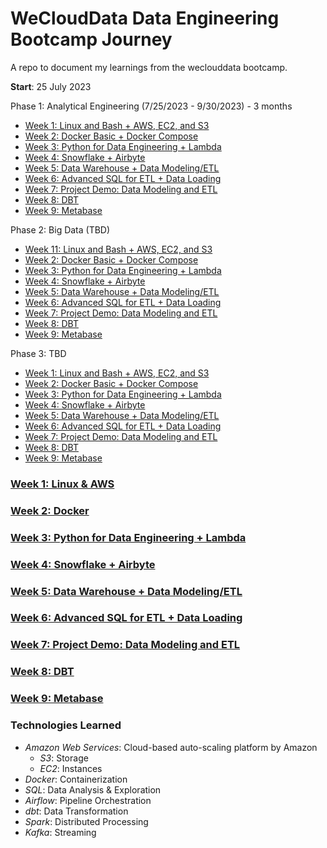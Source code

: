 # WeCloudData Data Engineering Bootcamp Journey

A repo to document my learnings from the weclouddata bootcamp.

**Start**: 25 July 2023

Phase 1: Analytical Engineering (7/25/2023 - 9/30/2023) - 3 months
* [Week 1: Linux and Bash + AWS, EC2, and S3](#week-1-linux--aws)
* [Week 2: Docker Basic + Docker Compose](#week-2-docker)
* [Week 3: Python for Data Engineering + Lambda](#week-3-data-warehouse)
* [Week 4: Snowflake + Airbyte](#week-4-snowflake-airbyte)
* [Week 5: Data Warehouse + Data Modeling/ETL](#week-5-data-warehouse-data-model)
* [Week 6: Advanced SQL for ETL + Data Loading](#week-6-advanced-sql-data-load)
* [Week 7: Project Demo: Data Modeling and ETL](#week-7-demo-data-model-etl)
* [Week 8: DBT](#week-8-dbt)
* [Week 9: Metabase](#week-9-metabase)


Phase 2: Big Data (TBD)
* [Week 11: Linux and Bash + AWS, EC2, and S3](#week-1-linux--aws)
* [Week 2: Docker Basic + Docker Compose](#week-2-docker)
* [Week 3: Python for Data Engineering + Lambda](#week-3-data-warehouse)
* [Week 4: Snowflake + Airbyte](#week-4-analytics-engineering)
* [Week 5: Data Warehouse + Data Modeling/ETL](#week-5-batch-processing)
* [Week 6: Advanced SQL for ETL + Data Loading](#week-6-streaming)
* [Week 7: Project Demo: Data Modeling and ETL](#week-7-8--9-project)
* [Week 8: DBT](#week-8-dbt)
* [Week 9: Metabase](#week-9-metabase)

Phase 3: TBD
* [Week 1: Linux and Bash + AWS, EC2, and S3](#week-1-linux--aws)
* [Week 2: Docker Basic + Docker Compose](#week-2-docker)
* [Week 3: Python for Data Engineering + Lambda](#week-3-data-warehouse)
* [Week 4: Snowflake + Airbyte](#week-4-analytics-engineering)
* [Week 5: Data Warehouse + Data Modeling/ETL](#week-5-batch-processing)
* [Week 6: Advanced SQL for ETL + Data Loading](#week-6-streaming)
* [Week 7: Project Demo: Data Modeling and ETL](#week-7-8--9-project)
* [Week 8: DBT](#week-8-dbt)
* [Week 9: Metabase](#week-9-metabase)



### [Week 1: Linux & AWS](phase_1_analytical_engineering/week_1_linux_aws)


### [Week 2: Docker](phase_1_analytical_engineering/week_2_docker)


### [Week 3: Python for Data Engineering + Lambda](phase_1_analytical_engineering/week_3_python_lambda)


### [Week 4: Snowflake + Airbyte](phase_1_analytical_engineering/snowflake_airbyte)


### [Week 5: Data Warehouse + Data Modeling/ETL](phase_1_analytical_engineering/data_warehouse_data_model)


### [Week 6: Advanced SQL for ETL + Data Loading](phase_1_analytical_engineering/advanced_sql_data_load)


### [Week 7: Project Demo: Data Modeling and ETL](phase_1_analytical_engineering/demo_data_model_etl)


### [Week 8: DBT](phase_1_analytical_engineering/dbt)


### [Week 9: Metabase](phase_1_analytical_engineering/metabase)



### Technologies Learned
* *Amazon Web Services*: Cloud-based auto-scaling platform by Amazon
  * *S3*: Storage
  * *EC2*: Instances
* *Docker*: Containerization
* *SQL*: Data Analysis & Exploration
* *Airflow*: Pipeline Orchestration
* *dbt*: Data Transformation
* *Spark*: Distributed Processing
* *Kafka*: Streaming

